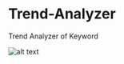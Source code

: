 # Trend-Analyzer

Trend Analyzer of Keyword 

![alt text](https://raw.githubusercontent.com/aryan-jadon/Trend-Analyzer/blob/master/ModuleFiles/Images/Black-Background.png)
